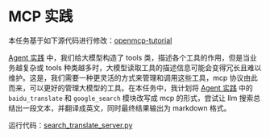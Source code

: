 # MCP 实践

本任务基于如下源代码进行修改：[openmcp-tutorial](https://github.com/LSTM-Kirigaya/openmcp-tutorial/tree/main/word-mcp)

[Agent 实践](docs/task03/task03.md) 中，我们给大模型构造了 tools 类，描述各个工具的作用，但是当业务越复杂或 tools 种类越多时，大模型读取工具的描述信息可能会变得冗长且难以维护。这是，我们需要一种更灵活的方式来管理和调用这些工具，mcp 协议由此而来，可以更好的管理大模型的工具。在本任务中，我计划将 [Agent 实践](docs/task03/task03.md) 中的 `baidu_translate` 和        `google_search` 模块改写成 mcp 的形式，尝试让 llm 搜索总结出一段文本，并翻译成英文，同时最终结果输出为 markdown 格式。

运行代码：[search_translate_server.py](../../code/mcp_practice/search_translate_server.py)

